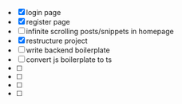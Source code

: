 - [x] login page
- [x] register page
- [ ] infinite scrolling posts/snippets in homepage
- [x] restructure project
- [ ] write backend boilerplate
- [ ] convert js boilerplate to ts
- [ ]
- [ ]
- [ ]
- [ ]
